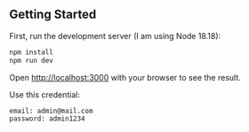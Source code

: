 ## Getting Started

First, run the development server (I am using Node 18.18):

```bash
npm install
npm run dev
```

Open [http://localhost:3000](http://localhost:3000) with your browser to see the result.

Use this credential:

```bash
email: admin@mail.com
password: admin1234
```

